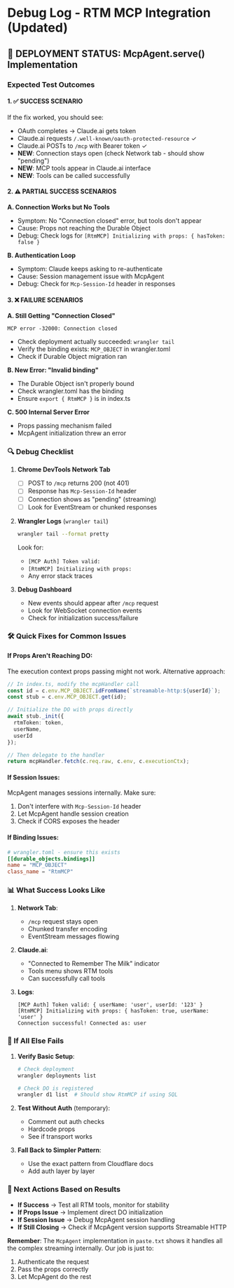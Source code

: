 # Debug Log - RTM MCP Integration (Updated)

## 🚀 DEPLOYMENT STATUS: McpAgent.serve() Implementation

### Expected Test Outcomes

#### 1. ✅ SUCCESS SCENARIO
If the fix worked, you should see:
- OAuth completes → Claude.ai gets token
- Claude.ai requests `/.well-known/oauth-protected-resource` ✓
- Claude.ai POSTs to `/mcp` with Bearer token ✓
- **NEW**: Connection stays open (check Network tab - should show "pending")
- **NEW**: MCP tools appear in Claude.ai interface
- **NEW**: Tools can be called successfully

#### 2. ⚠️ PARTIAL SUCCESS SCENARIOS

**A. Connection Works but No Tools**
- Symptom: No "Connection closed" error, but tools don't appear
- Cause: Props not reaching the Durable Object
- Debug: Check logs for `[RtmMCP] Initializing with props: { hasToken: false }`

**B. Authentication Loop**
- Symptom: Claude keeps asking to re-authenticate
- Cause: Session management issue with McpAgent
- Debug: Check for `Mcp-Session-Id` header in responses

#### 3. ❌ FAILURE SCENARIOS

**A. Still Getting "Connection Closed"**
```
MCP error -32000: Connection closed
```
- Check deployment actually succeeded: `wrangler tail`
- Verify the binding exists: `MCP_OBJECT` in wrangler.toml
- Check if Durable Object migration ran

**B. New Error: "Invalid binding"**
- The Durable Object isn't properly bound
- Check wrangler.toml has the binding
- Ensure `export { RtmMCP }` is in index.ts

**C. 500 Internal Server Error**
- Props passing mechanism failed
- McpAgent initialization threw an error

### 🔍 Debug Checklist

1. **Chrome DevTools Network Tab**
   - [ ] POST to `/mcp` returns 200 (not 401)
   - [ ] Response has `Mcp-Session-Id` header
   - [ ] Connection shows as "pending" (streaming)
   - [ ] Look for EventStream or chunked responses

2. **Wrangler Logs** (`wrangler tail`)
   ```bash
   wrangler tail --format pretty
   ```
   Look for:
   - `[MCP Auth] Token valid:`
   - `[RtmMCP] Initializing with props:`
   - Any error stack traces

3. **Debug Dashboard**
   - New events should appear after `/mcp` request
   - Look for WebSocket connection events
   - Check for initialization success/failure

### 🛠️ Quick Fixes for Common Issues

#### If Props Aren't Reaching DO:
The execution context props passing might not work. Alternative approach:
```typescript
// In index.ts, modify the mcpHandler call
const id = c.env.MCP_OBJECT.idFromName(`streamable-http:${userId}`);
const stub = c.env.MCP_OBJECT.get(id);

// Initialize the DO with props directly
await stub._init({
  rtmToken: token,
  userName,
  userId
});

// Then delegate to the handler
return mcpHandler.fetch(c.req.raw, c.env, c.executionCtx);
```

#### If Session Issues:
McpAgent manages sessions internally. Make sure:
1. Don't interfere with `Mcp-Session-Id` header
2. Let McpAgent handle session creation
3. Check if CORS exposes the header

#### If Binding Issues:
```toml
# wrangler.toml - ensure this exists
[[durable_objects.bindings]]
name = "MCP_OBJECT"
class_name = "RtmMCP"
```

### 📊 What Success Looks Like

1. **Network Tab**: 
   - `/mcp` request stays open
   - Chunked transfer encoding
   - EventStream messages flowing

2. **Claude.ai**:
   - "Connected to Remember The Milk" indicator
   - Tools menu shows RTM tools
   - Can successfully call tools

3. **Logs**:
   ```
   [MCP Auth] Token valid: { userName: 'user', userId: '123' }
   [RtmMCP] Initializing with props: { hasToken: true, userName: 'user' }
   Connection successful! Connected as: user
   ```

### 🚨 If All Else Fails

1. **Verify Basic Setup**:
   ```bash
   # Check deployment
   wrangler deployments list
   
   # Check DO is registered
   wrangler d1 list  # Should show RtmMCP if using SQL
   ```

2. **Test Without Auth** (temporary):
   - Comment out auth checks
   - Hardcode props
   - See if transport works

3. **Fall Back to Simpler Pattern**:
   - Use the exact pattern from Cloudflare docs
   - Add auth layer by layer

### 📝 Next Actions Based on Results

- **If Success** → Test all RTM tools, monitor for stability
- **If Props Issue** → Implement direct DO initialization
- **If Session Issue** → Debug McpAgent session handling
- **If Still Closing** → Check if McpAgent version supports Streamable HTTP

**Remember**: The `McpAgent` implementation in `paste.txt` shows it handles all the complex streaming internally. Our job is just to:
1. Authenticate the request
2. Pass the props correctly
3. Let McpAgent do the rest